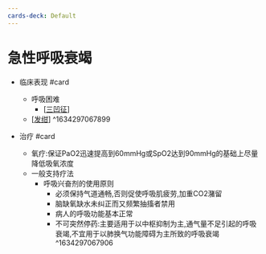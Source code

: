 ```yaml
---
cards-deck: Default
---
```


# 急性呼吸衰竭
 
 - 临床表现 #card 
	 - 呼吸困难
		- [[三凹征]]
	- [[发绀]] ^1634297067899

- 治疗 #card 
	- 氧疗:保证PaO2迅速提高到60mmHg或SpO2达到90mmHg的基础上尽量降低吸氧浓度
	- 一般支持疗法
		- 呼吸兴奋剂的使用原则
			- 必须保持气道通畅,否则促使呼吸肌疲劳,加重CO2潴留
			- 脑缺氧缺水未纠正而又频繁抽搐者禁用
			- 病人的呼吸功能基本正常
			- 不可突然停药:主要适用于以中枢抑制为主,通气量不足引起的呼吸衰竭,不宜用于以肺换气功能障碍为主所致的呼吸衰竭 ^1634297067906



[//begin]: # "Autogenerated link references for markdown compatibility"
[三凹征]: 三凹征 "三凹征"
[发绀]: 发绀 "发绀"
[//end]: # "Autogenerated link references"